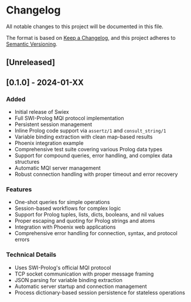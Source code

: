# Changelog

All notable changes to this project will be documented in this file.

The format is based on [Keep a Changelog](https://keepachangelog.com/en/1.0.0/),
and this project adheres to [Semantic Versioning](https://semver.org/spec/v2.0.0.html).

## [Unreleased]

## [0.1.0] - 2024-01-XX

### Added
- Initial release of Swiex
- Full SWI-Prolog MQI protocol implementation
- Persistent session management
- Inline Prolog code support via `assertz/1` and `consult_string/1`
- Variable binding extraction with clean map-based results
- Phoenix integration example
- Comprehensive test suite covering various Prolog data types
- Support for compound queries, error handling, and complex data structures
- Automatic MQI server management
- Robust connection handling with proper timeout and error recovery

### Features
- One-shot queries for simple operations
- Session-based workflows for complex logic
- Support for Prolog tuples, lists, dicts, booleans, and nil values
- Proper escaping and quoting for Prolog strings and atoms
- Integration with Phoenix web applications
- Comprehensive error handling for connection, syntax, and protocol errors

### Technical Details
- Uses SWI-Prolog's official MQI protocol
- TCP socket communication with proper message framing
- JSON parsing for variable binding extraction
- Automatic server startup and connection management
- Process dictionary-based session persistence for stateless operations 